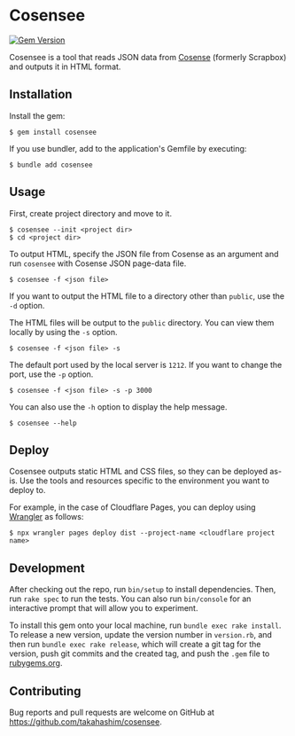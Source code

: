 # Cosensee

[![Gem Version](https://badge.fury.io/rb/cosensee.svg)](https://badge.fury.io/rb/cosensee)

Cosensee is a tool that reads JSON data from [Cosense](https://scrapbox.io) (formerly Scrapbox) and outputs it in HTML format.

## Installation

Install the gem:

    $ gem install cosensee

If you use bundler, add to the application's Gemfile by executing:

    $ bundle add cosensee

## Usage

First, create project directory and move to it.

    $ cosensee --init <project dir>
    $ cd <project dir>

To output HTML, specify the JSON file from Cosense as an argument and run `cosensee` with Cosense JSON page-data file.

    $ cosensee -f <json file>

If you want to output the HTML file to a directory other than `public`, use the `-d` option.

The HTML files will be output to the `public` directory. You can view them locally by using the `-s` option.

    $ cosensee -f <json file> -s

The default port used by the local server is `1212`. If you want to change the port, use the `-p` option.

    $ cosensee -f <json file> -s -p 3000

You can also use the `-h` option to display the help message.

    $ cosensee --help

## Deploy

Cosensee outputs static HTML and CSS files, so they can be deployed as-is.
Use the tools and resources specific to the environment you want to deploy to.

For example, in the case of Cloudflare Pages, you can deploy using [Wrangler](https://developers.cloudflare.com/workers/wrangler/) as follows:

    $ npx wrangler pages deploy dist --project-name <cloudflare project name>

## Development

After checking out the repo, run `bin/setup` to install dependencies. Then, run `rake spec` to run the tests. You can also run `bin/console` for an interactive prompt that will allow you to experiment.

To install this gem onto your local machine, run `bundle exec rake install`. To release a new version, update the version number in `version.rb`, and then run `bundle exec rake release`, which will create a git tag for the version, push git commits and the created tag, and push the `.gem` file to [rubygems.org](https://rubygems.org).

## Contributing

Bug reports and pull requests are welcome on GitHub at https://github.com/takahashim/cosensee.

